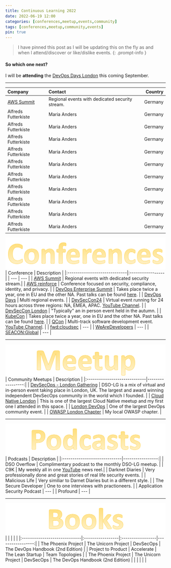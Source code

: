 ```yaml
---
title: Continuous Learning 2022
date: 2022-06-19 12:00
categories: [conferences,meetup,events,community]
tags: [conferences,meetup,community,events]
pin: true
---
```

> I have pinned this post as I will be updating this on the fly as and when I attend/discover or like/dislike events.
{: .prompt-info }

#### So which one next?
I will be **attending** the [DevOps Days London](https://devopsdays.org/events/2022-london/welcome/) this coming September.

---

| Company                      | Contact          | Country |
|:-----------------------------|:-----------------|--------:|
| [AWS Summit](https://aws.amazon.com/events/summits/?awsf.events-location=*all&awsf.events-series=*all)          | Regional events with dedicated security stream.     | Germany |
| Alfreds Futterkiste          | Maria Anders     | Germany |
| Alfreds Futterkiste          | Maria Anders     | Germany |
| Alfreds Futterkiste          | Maria Anders     | Germany |
| Alfreds Futterkiste          | Maria Anders     | Germany |
| Alfreds Futterkiste          | Maria Anders     | Germany |
| Alfreds Futterkiste          | Maria Anders     | Germany |
| Alfreds Futterkiste          | Maria Anders     | Germany |
| Alfreds Futterkiste          | Maria Anders     | Germany |
| Alfreds Futterkiste          | Maria Anders     | Germany |
| Alfreds Futterkiste          | Maria Anders     | Germany |


![Title](/assets/conferences1.svg)
| Conference                   | Description      |
|:-----------------------------|:-----------------|
| ---          | --- |
| [AWS Summit](https://aws.amazon.com/events/summits/?awsf.events-location=*all&awsf.events-series=*all)          | Regional events with dedicated security stream.|
| [AWS reinforce](https://reinforce.awsevents.com/)               | Conference focused on security, compliance, identity, and privacy.    |
| [DevOps Enterprise Summit](https://events.itrevolution.com/) | Takes place twice a year, one in EU and the other NA.  Past talks can be found [here](https://videos.itrevolution.com/). |
| [DevOps Days](https://devopsdays.org/) | Multi regional events. |
| [DevSecCon24](https://www.devseccon.com/events/devseccon24) | Virtual event running for 24 hours across three regions: NA, EMEA, APAC. [YouTube Channel](https://www.youtube.com/c/DevSecCon). |
| [DevSecCon London](https://www.devseccon.com/events/london) | "Typically" an in person event held in the autumn. |
| [KubeCon](https://events.linuxfoundation.org/?_sf_s=kubecon) | Takes place twice a year, one in EU and the other NA.  Past talks can be found [here](https://www.youtube.com/c/cloudnativefdn). |
| [QCon](https://qconferences.com/) | Multi-track software development event.  [YouTube Channel](https://www.youtube.com/nctv/featured). |
| [fwd:cloudsec](https://fwdcloudsec.org/) | --- |
| [WeAreDevelopers](https://www.wearedevelopers.com/world-congress/) | --- |
| [SEACON:Global](https://www.seacom.online/) | --- |


---

![Title](/assets/meetup.svg)
| Community Meetups                  | Description      |
|:-----------------------------|-----------------:|
| [DevSecOps - London Gathering](https://dsolg.com/) | DSO-LG is a mix of virtual and in-person event taking place in London, UK.  The largest and award winning independent DevSecOps community in the world which I founded. |
| [Cloud Native London](https://www.meetup.com/cloud-native-london/) | This is one of the largest Cloud Native meetup and my first one I attended in this space. |
| [London DevOps](https://www.meetup.com/london-devops/) | One of the largest DevOps community event. |
| [OWASP London Chapter](https://www.meetup.com/owasp-london/) | My local OWASP chapter. |


---

![Title](/assets/podcasts.svg)
| Podcasts                   | Description      |
|:-----------------------------|-----------------:|
| DSO Overflow | Complimentary podcast to the monthly DSO-LG meetup. |
| C9K | My weekly all in one [YouTube](https://www.youtube.com/channel/UCuj1ByVjn4uagdu4vE82LgA) news reel.|
| Darknet Diaries | Very professionally done and great stories of real life security events. |
| Malicious Life | Very similiar to Darnet Diaries but in a different style. |
| The Secure Developer | One to one interviews with practioneers. |
| Application Security Podcast | --- |
| Profound | --- |

---

![Title](/assets/books.svg)
|                    |       |       |       |
|:-----------------------------|:-----------------|:-----------------|-----------------:|
| The Phoenix Project | The Unicorn Project | DevSecOps | The DevOps Handbook (2nd Edition) |
| Project to Product | Accelerate | The Lean Startup | Team Topologies |
| The Phoenix Project | The Unicorn Project | DevSecOps | The DevOps Handbook (2nd Edition) |
|                    |       |       |       |







